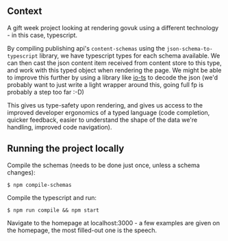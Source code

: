 ## Context

A gift week project looking at rendering govuk using a different technology - in this case, typescript.

By compiling publishing api's `content-schemas` using the `json-schema-to-typescript` library, we have typescript types for each schema available. We can then cast the json content item received from content store to this type, and work with this typed object when rendering the page. We might be able to improve this further by using a library like [io-ts](https://github.com/gcanti/io-ts) to decode the json (we'd probably want to just write a light wrapper around this, going full fp is probably a step too far :-D)

This gives us type-safety upon rendering, and gives us access to the improved developer ergonomics of a typed language (code completion, quicker feedback, easier to understand the shape of the data we're handling, improved code navigation).

## Running the project locally

Compile the schemas (needs to be done just once, unless a schema changes):

`$ npm compile-schemas`

Compile the typescript and run:

`$ npm run compile && npm start`

Navigate to the homepage at localhost:3000 - a few examples are given on the homepage, the most filled-out one is the speech.
